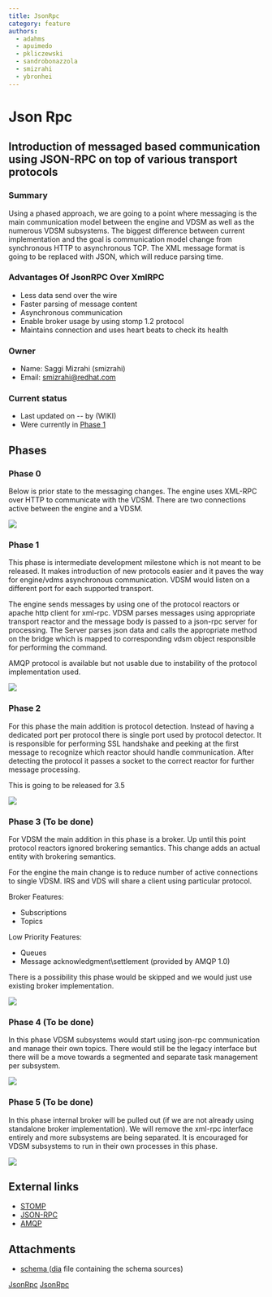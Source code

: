 ```yaml
---
title: JsonRpc
category: feature
authors:
  - adahms
  - apuimedo
  - pkliczewski
  - sandrobonazzola
  - smizrahi
  - ybronhei
---
```


# Json Rpc

## Introduction of messaged based communication using JSON-RPC on top of various transport protocols

### Summary

Using a phased approach, we are going to a point where messaging is the main communication model between the engine and VDSM as well as the numerous VDSM subsystems. The biggest difference between current implementation and the goal is communication model change from synchronous HTTP to asynchronous TCP. The XML message format is going to be replaced with JSON, which will reduce parsing time.

### Advantages Of JsonRPC Over XmlRPC

*   Less data send over the wire
*   Faster parsing of message content
*   Asynchronous communication
*   Enable broker usage by using stomp 1.2 protocol
*   Maintains connection and uses heart beats to check its health

### Owner

*   Name: Saggi Mizrahi (smizrahi)
*   Email: <smizrahi@redhat.com>

### Current status

*   Last updated on -- by (WIKI)
*   Were currently in [Phase 1](#phase-1)

## Phases

### Phase 0

Below is prior state to the messaging changes. The engine uses XML-RPC over HTTP to communicate with the VDSM. There are two connections active between the engine and a VDSM.

![](/images/wiki/Jsonrpc_phase0.png)

### Phase 1

This phase is intermediate development milestone which is not meant to be released. It makes introduction of new protocols easier and it paves the way for engine/vdms asynchronous communication. VDSM would listen on a different port for each supported transport.

The engine sends messages by using one of the protocol reactors or apache http client for xml-rpc. VDSM parses messages using appropriate transport reactor and the message body is passed to a json-rpc server for processing. The Server parses json data and calls the appropriate method on the bridge which is mapped to corresponding vdsm object responsible for performing the command.

AMQP protocol is available but not usable due to instability of the protocol implementation used.

![](/images/wiki/Jsonrpc_phase1.png)

### Phase 2

For this phase the main addition is protocol detection. Instead of having a dedicated port per protocol there is single port used by protocol detector. It is responsible for performing SSL handshake and peeking at the first message to recognize which reactor should handle communication. After detecting the protocol it passes a socket to the correct reactor for further message processing.

This is going to be released for 3.5

![](/images/wiki/Jsonrpc_phase2.png)

### Phase 3 (To be done)

For VDSM the main addition in this phase is a broker. Up until this point protocol reactors ignored brokering semantics. This change adds an actual entity with brokering semantics.

For the engine the main change is to reduce number of active connections to single VDSM. IRS and VDS will share a client using particular protocol.

Broker Features:

*   Subscriptions
*   Topics

Low Priority Features:

*   Queues
*   Message acknowledgment\\settlement (provided by AMQP 1.0)

There is a possibility this phase would be skipped and we would just use existing broker implementation.

![](/images/wiki/Jsonrpc_phase3.png)

### Phase 4 (To be done)

In this phase VDSM subsystems would start using json-rpc communication and manage their own topics. There would still be the legacy interface but there will be a move towards a segmented and separate task management per subsystem.

![](/images/wiki/Jsonrpc_phase4.png)

### Phase 5 (To be done)

In this phase internal broker will be pulled out (if we are not already using standalone broker implementation). We will remove the xml-rpc interface entirely and more subsystems are being separated. It is encouraged for VDSM subsystems to run in their own processes in this phase.

![](/images/wiki/Jsonrpc_phase5.png)

## External links

*   [STOMP](http://stomp.github.io)
*   [JSON-RPC](http://www.jsonrpc.org/)
*   [AMQP](http://www.amqp.org/)

## Attachments

*   [ schema ](http://resources.ovirt.org/old-site-files/wiki/Schemas.tgz) ([dia](https://wiki.gnome.org/Apps/Dia/) file containing the schema sources)

[JsonRpc](/develop/release-management/features/) [JsonRpc](/develop/release-management/releases/3.5/feature.html)

